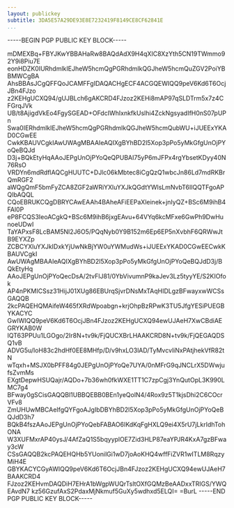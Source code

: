 ```yaml
---
layout: publickey
subtitle: 3DA5E57A29DE93E8E7232419F8149CE8CF62841E
...
```




-----BEGIN PGP PUBLIC KEY BLOCK-----

mDMEXBq+FBYJKwYBBAHaRw8BAQdAdX9H4qXIC8XzYth5CN19TWmmo92Y9i8Piu7E
eonHDZK0IURhdmlkIEJheW5hcmQgPGRhdmlkQGJheW5hcmQuZGV2PoiYBBMWCgBA
AhsBBAsJCgQFFQoJCAMFFgIDAQACHgECF4ACGQEWIQQ9peV6Kd6T6OcjJBn4FJzo
z2KEHgUCXQ94/gUJBLch6gAKCRD4FJzoz2KEHi8mAP97qSLDTrm5x7z4CFGrqJVk
UB/t8AjigdVkEo4FgySGEAD+OFdcIWhIxnkfkUslhi4ZckNgsyadIfH0nS07pUPn
Swa0IERhdmlkIEJheW5hcmQgPGRhdmlkQGJheW5hcmQubWU+iJUEExYKAD0CGwEE
CwkKBAUVCgkIAwUWAgMBAAIeAQIXgBYhBD2l5Xop3pPo5yMkGfgUnOjPYoQeBQJd
D3j+BQkEtyHqAAoJEPgUnOjPYoQeQPUBAI75yP6mJFPx4rgYbsetKDyy40N76RsO
VRDYn6mdRdflAQCgHUUTC+DJlc06kMbtec8iCgQzQ1wbcJn86Ld7mdRKBrQmRGF2
aWQgQmF5bmFyZCA8ZGF2aWRiYXluYXJkQGdtYWlsLmNvbT6IlQQTFgoAPQIbAQQL
CQoEBRUKCQgDBRYCAwEAAh4BAheAFiEEPaXleinek+jnIyQZ+BSc6M9ihB4FAl0P
eP8FCQS3IeoACgkQ+BSc6M9ihB6jxgEAvu+64VYq6kcMFxe6GwPh9DwHunoeUDwI
TaYAPxsF8LcBAM5Nl2J6O5/PQqNyb0Y9B152m6Ep6EP5nXvbhF6QRWwJtB9EYXZp
ZCBCYXluYXJkIDxkYjUwNkBjYW0uYWMudWs+iJUEExYKAD0CGwEECwkKBAUVCgkI
AwUWAgMBAAIeAQIXgBYhBD2l5Xop3pPo5yMkGfgUnOjPYoQeBQJdD3j/BQkEtyHq
AAoJEPgUnOjPYoQecDsA/2tvFlJ81/0YbVivumnP9kaJev3Lz5tyyYE/S2KIOfok
AP4nPKMICSsz31HijJ01XUg86EBUrqSjvrDNsMxTAqHIDLgzBFwayxwWCSsGAQQB
2kcPAQEHQMAifeW465fXRdWpoabgn+krjOhpBzRPwK3TU5JfgYESiPUEGBYKACYC
GwIWIQQ9peV6Kd6T6OcjJBn4FJzoz2KEHgUCXQ94ewUJAeH7XwCBdiAEGRYKAB0W
IQT63PPUu1LGOgo/2Ir8N+tv9k/FjQUCXBrLHAAKCRD8N+tv9k/FjQEGAQDSQ1vB
ADVG5u/loH83c2hdHf0EE8MHfp/D/v9hxLO3lAD/TyMvcvliNxPAtjhekVfR82tN
wTqxh+MSJX0bPFF84g0JEPgUnOjPYoQe7UYA/0nMFrG9qJNCLrX5DWwjufsZvmMs
EXgtDepwHSUQajr/AQDo+7b36wh0fkWXE1TT1C7zpCgj3YnQutOpL3K990LMC7g4
BFway0gSCisGAQQBl1UBBQEBB0BEn1yeQolN4/4Rox9z5T1kjsDhi2C6COcrVFv8
ZmUHUwMBCAeIfgQYFgoAJgIbDBYhBD2l5Xop3pPo5yMkGfgUnOjPYoQeBQJdD3h7
BQkB4fszAAoJEPgUnOjPYoQebFABAO6IKdKqFgHXLQ9ei4X5rU7jLkrIdhTohONA
W3XUFMxrAP40ysJ/4AfZaQ1S5bqyyplOE7Zid3HLP87eaYPJR4KxA7gzBFway3cW
CSsGAQQB2kcPAQEHQHb5YUonilGi1wD7joAoKHQ4wffFiZVR1wITLM8RqzyMiH4E
GBYKACYCGyAWIQQ9peV6Kd6T6OcjJBn4FJzoz2KEHgUCXQ94ewUJAeH7BAAKCRD4
FJzoz2KEHvmDAQDiH7EHrA1bWgpWUQrTsltOXfGQMzBeAADxxTRIGS/YWQEAvdN7
kz56GzufAxS2PdaxMjNkmuf5GuXy5wdhxd5ELQI=
=BurL
-----END PGP PUBLIC KEY BLOCK-----

